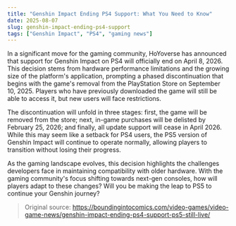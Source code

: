```yaml
---
title: "Genshin Impact Ending PS4 Support: What You Need to Know"
date: 2025-08-07
slug: genshin-impact-ending-ps4-support
tags: ["Genshin Impact", "PS4", "gaming news"]
---
```


In a significant move for the gaming community, HoYoverse has announced that support for Genshin Impact on PS4 will officially end on April 8, 2026. This decision stems from hardware performance limitations and the growing size of the platform's application, prompting a phased discontinuation that begins with the game's removal from the PlayStation Store on September 10, 2025. Players who have previously downloaded the game will still be able to access it, but new users will face restrictions.

The discontinuation will unfold in three stages: first, the game will be removed from the store; next, in-game purchases will be delisted by February 25, 2026; and finally, all update support will cease in April 2026. While this may seem like a setback for PS4 users, the PS5 version of Genshin Impact will continue to operate normally, allowing players to transition without losing their progress.

As the gaming landscape evolves, this decision highlights the challenges developers face in maintaining compatibility with older hardware. With the gaming community's focus shifting towards next-gen consoles, how will players adapt to these changes? Will you be making the leap to PS5 to continue your Genshin journey?
> Original source: https://boundingintocomics.com/video-games/video-game-news/genshin-impact-ending-ps4-support-ps5-still-live/
